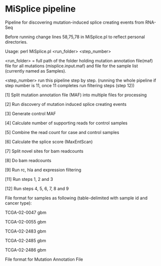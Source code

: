 # MiSplice pipeline #

Pipeline for discovering mutation-induced splice creating events from RNA-Seq

Before running change lines 58,75,78 in MiSplice.pl to reflect personal directories.

Usage: perl MiSplice.pl <run_folder> <step_number>

<run_folder> = full path of the folder holding mutation annotation file(maf) file for all mutations (misplice.input.maf) and file for the sample list (currently named as Samples).

<step_number> run this pipeline step by step. (running the whole pipeline if step number is 11, once 11 completes run filtering steps (step 12))

[1] Split mutation annotation file (MAF) into multiple files for processing

[2] Run discovery of mutation induced splice creating events

[3] Generate control MAF

[4] Calculate number of supporting reads for control samples

[5] Combine the read count for case and control samples
        
[6] Calculate the splice score (MaxEntScan)

[7] Split novel sites for bam readcounts 

[8] Do bam readcounts

[9] Run rc, hla and expression filtering 

[11] Run steps 1, 2 and 3

[12] Run steps 4, 5, 6, 7, 8 and 9

File format for samples as following (table-delimited with sample id and cancer type):

TCGA-02-0047    gbm

TCGA-02-0055    gbm

TCGA-02-2483    gbm

TCGA-02-2485    gbm

TCGA-02-2486    gbm

File format for Mutation Annotation File


